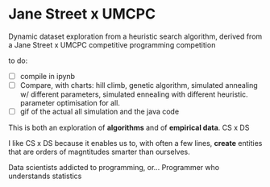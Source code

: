 # Jane Street x UMCPC 

Dynamic dataset exploration from a heuristic search algorithm, derived from a Jane Street x UMCPC competitive programming competition 

to do: 
- [ ] compile in ipynb
- [ ] Compare, with charts: hill climb, genetic algorithm, simulated annealing w/ different parameters, simulated ennealing with different heuristic. parameter optimisation for all.
- [ ] gif of the actual all simulation and the java code

[](https://github.com/jl33-ai/competitive-programming/blob/main/amandas-automaton/3d_rotation_scores_graph_final0.gif)


This is both an exploration of **algorithms** and of **empirical data**. 
CS x DS

I like CS x DS because it enables us to, with often a few lines, **create** entities that are orders of magntitudes smarter than ourselves.

Data scientists addicted to programming, or...
Programmer who understands statistics

